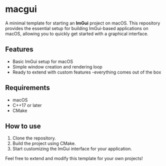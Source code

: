 # macgui

A minimal template for starting an **ImGui** project on macOS. This repository provides the essential setup for building ImGui-based applications on macOS, allowing you to quickly get started with a graphical interface.

## Features
- Basic ImGui setup for macOS
- Simple window creation and rendering loop
- Ready to extend with custom features
-everything comes out of the box

## Requirements
- macOS
- C++17 or later
- CMake

## How to use
1. Clone the repository.
2. Build the project using CMake.
3. Start customizing the ImGui interface for your application.

Feel free to extend and modify this template for your own projects!
